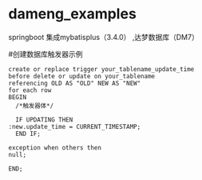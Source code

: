 # dameng_examples
springboot  集成mybatisplus（3.4.0） ,达梦数据库（DM7）


#创建数据库触发器示例
```
create or replace trigger your_tablename_update_time
before delete or update on your_tablename
referencing OLD AS "OLD" NEW AS "NEW"
for each row
BEGIN
  /*触发器体*/
 
  IF UPDATING THEN
:new.update_time = CURRENT_TIMESTAMP;
  END IF;
 
exception when others then
null;
 
END;
```
